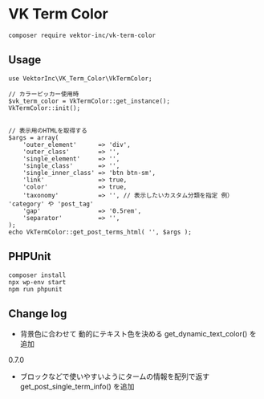 # VK Term Color

```
composer require vektor-inc/vk-term-color

```

## Usage

```
use VektorInc\VK_Term_Color\VkTermColor;

// カラーピッカー使用時
$vk_term_color = VkTermColor::get_instance();
VkTermColor::init(); 


// 表示用のHTMLを取得する
$args = array(
	'outer_element'      => 'div',
	'outer_class'        => '',
	'single_element'     => '',
	'single_class'       => '',
	'single_inner_class' => 'btn btn-sm',
	'link'               => true,
	'color'              => true,
	'taxonomy'           => '', // 表示したいカスタム分類を指定 例） 'category' や 'post_tag'
	'gap'                => '0.5rem',
	'separator'          => '',
);
echo VkTermColor::get_post_terms_html( '', $args );
```

## PHPUnit
```
composer install
npx wp-env start
npm run phpunit
```

## Change log

* 背景色に合わせて 動的にテキスト色を決める get_dynamic_text_color() を追加

0.7.0
* ブロックなどで使いやすいようにタームの情報を配列で返す get_post_single_term_info() を追加